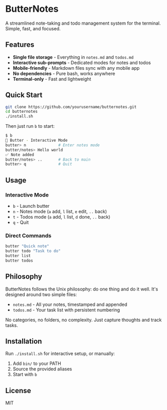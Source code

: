 # ButterNotes

A streamlined note-taking and todo management system for the terminal. Simple, fast, and focused.

## Features

- **Single file storage** - Everything in `notes.md` and `todos.md`
- **Interactive sub-prompts** - Dedicated modes for notes and todos
- **Mobile-friendly** - Markdown files sync with any mobile app
- **No dependencies** - Pure bash, works anywhere
- **Terminal-only** - Fast and lightweight

## Quick Start

```bash
git clone https://github.com/yourusername/butternotes.git
cd butternotes
./install.sh
```

Then just run `b` to start:

```bash
$ b
🧈 Butter - Interactive Mode
butter> n              # Enter notes mode
butter/notes> Hello world
✅ Note added
butter/notes> ..       # Back to main
butter> q              # Quit
```

## Usage

### Interactive Mode
- `b` - Launch butter
- `n` - Notes mode (`a` add, `l` list, `e` edit, `..` back)
- `t` - Todos mode (`a` add, `l` list, `d` done, `..` back)
- `q` - Quit

### Direct Commands
```bash
butter "Quick note"
butter todo "Task to do"
butter list
butter todos
```

## Philosophy

ButterNotes follows the Unix philosophy: do one thing and do it well. It's designed around two simple files:
- `notes.md` - All your notes, timestamped and appended
- `todos.md` - Your task list with persistent numbering

No categories, no folders, no complexity. Just capture thoughts and track tasks.

## Installation

Run `./install.sh` for interactive setup, or manually:

1. Add `bin/` to your PATH
2. Source the provided aliases
3. Start with `b`

## License

MIT